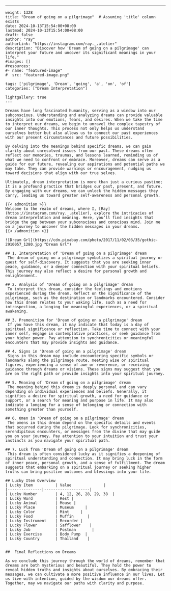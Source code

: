 ---
    weight: 1328
    title: "Dream of going on a pilgrimage"  # Assuming 'title' column exists
    date: 2024-10-13T15:54:00+08:00
    lastmod: 2024-10-13T15:54:00+08:00
    draft: false
    author: "ray"
    authorLink: "https://instagram.com/ray._.atelier"
    description: "Discover how 'Dream of going on a pilgrimage' can interpret your future and uncover its significant meanings in your life."
    #images: []
    #resources:
    #- name: "featured-image"
    #  src: "featured-image.png"
    
    tags: ['pilgrimage', 'Dream', 'going', 'a', 'on', 'of']
    categories: ["Dream Interpretation"]
    
    lightgallery: true
    ---
    
    Dreams have long fascinated humanity, serving as a window into our subconscious. Understanding and analyzing dreams can provide valuable insights into our emotions, fears, and desires. When we take the time to interpret our dreams, we begin to unravel the complex tapestry of our inner thoughts. This process not only helps us understand ourselves better but also allows us to connect our past experiences with our present circumstances and future possibilities.
    
    By delving into the meanings behind specific dreams, we can gain clarity about unresolved issues from our past. These dreams often reflect our memories, traumas, and lessons learned, reminding us of what we need to confront or embrace. Moreover, dreams can serve as a guide for our future, revealing our aspirations and potential paths we may take. They can provide warnings or encouragement, nudging us toward decisions that align with our true selves.
    
    Ultimately, dream interpretation is more than just a curious pastime; it is a profound practice that bridges our past, present, and future. By engaging with our dreams, we can unlock the hidden messages they carry, leading us toward greater self-awareness and personal growth.
    
    {{< admonition >}}
    Welcome to the realm of dreams, where I, [Ray](https://instagram.com/ray._.atelier), explore the intricacies of dream interpretation and meaning. Here, you’ll find insights that bridge the gap between your subconscious and conscious mind. Join me on a journey to uncover the hidden messages in your dreams.
    {{< /admonition >}}
    
    ![Dream Grl](https://cdn.pixabay.com/photo/2017/11/02/03/35/gothic-2910057_1280.jpg "Dream Grl")
    
    ## 1. Interpretation of 'Dream of going on a pilgrimage' dream
     The dream of going on a pilgrimage symbolizes a spiritual journey or quest for self-discovery. It suggests that you are seeking inner peace, guidance, or a deeper connection with your spiritual beliefs. This journey may also reflect a desire for personal growth and enlightenment.
    
    ## 2. Analysis of 'Dream of going on a pilgrimage' dream
     To interpret this dream, consider the feelings and emotions experienced during the dream. Reflect on the significance of the pilgrimage, such as the destination or landmarks encountered. Consider how this dream relates to your waking life, such as a need for introspection, a longing for meaningful experiences, or a spiritual awakening.
    
    ## 3. Premonition for 'Dream of going on a pilgrimage' dream
     If you have this dream, it may indicate that today is a day of spiritual significance or reflection. Take time to connect with your inner self, engage in contemplative practices, or seek guidance from your higher power. Pay attention to synchronicities or meaningful encounters that may provide insights and guidance.
    
    ## 4. Signs in 'Dream of going on a pilgrimage' dream
     Signs in this dream may include encountering specific symbols or landmarks along the pilgrimage route, meeting wise or spiritual figures, experiencing a sense of awe or reverence, or receiving guidance through dreams or visions. These signs may suggest that you are on the right path or provide insights into your spiritual journey.
    
    ## 5. Meaning of 'Dream of going on a pilgrimage' dream
     The meaning behind this dream is deeply personal and can vary depending on individual experiences and beliefs. Generally, it signifies a desire for spiritual growth, a need for guidance or support, or a search for meaning and purpose in life. It may also indicate a longing for a sense of belonging or connection with something greater than yourself.
    
    ## 6. Omen in 'Dream of going on a pilgrimage' dream
     The omens in this dream depend on the specific details and events that occurred during the pilgrimage. Look for synchronicities, serendipitous encounters, or messages from the divine that may guide you on your journey. Pay attention to your intuition and trust your instincts as you navigate your spiritual path.
    
    ## 7. Luck from 'Dream of going on a pilgrimage' dream
     This dream is often considered lucky as it signifies a deepening of spiritual understanding and connection. It may bring luck in the form of inner peace, personal growth, and a sense of fulfillment. The dream suggests that embarking on a spiritual journey or seeking higher truths can bring positive outcomes and blessings into your life.
    
    ## Lucky Item Overview
    | Lucky Item          | Value              |
    |---------------|--------------------|
    | Lucky Number        | 4, 12, 26, 28, 29, 38  |
    | Lucky Word          | Rest |
    | Lucky Animal        | Mouse |
    | Lucky Place         | Museum     |
    | Lucky Color         | Mint     |
    | Lucky Food          | Muffin      |
    | Lucky Instrument    | Recorder |
    | Lucky Flower        | Safflower    |
    | Lucky Job           | Postman       |
    | Lucky Exercise      | Body Pump  |
    | Lucky Country       | Thailand    |
    
    
    ##  Final Reflections on Dreams
    
    As we conclude this journey through the world of dreams, remember that dreams are both mysterious and beautiful. They hold the power to reveal hidden truths and insights about ourselves. By embracing their messages, we can cultivate a more positive influence in our lives. Let us live with intention, guided by the wisdom our dreams offer. Together, may we navigate our paths with clarity and purpose.
    
